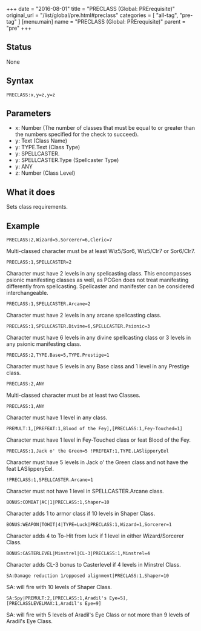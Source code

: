 +++
date = "2016-08-01"
title = "PRECLASS (Global: PRErequisite)"
original_url = "/list/global/pre.html#preclass"
categories = [ "all-tag", "pre-tag" ]
[menu.main]
    name = "PRECLASS (Global: PRErequisite)"
    parent = "pre"
+++

## Status

None

## Syntax

`PRECLASS:x,y=z,y=z`

## Parameters

-   x: Number (The number of classes that must be equal
    to or greater than the numbers specified for the check to succeed).
-   y: Text (Class Name)
-   y: TYPE.Text (Class Type)
-   y: SPELLCASTER.
-   y: SPELLCASTER.Type (Spellcaster Type)
-   y: ANY
-   z: Number (Class Level)



What it does
------------

Sets class requirements.

Example
-------

`PRECLASS:2,Wizard=5,Sorcerer=6,Cleric=7`

Multi-classed character must be at least Wiz5/Sor6, Wiz5/Clr7 or
Sor6/Clr7.

`PRECLASS:1,SPELLCASTER=2`

Character must have 2 levels in any spellcasting class. This encompasses
psionic manifesting classes as well, as PCGen does not treat manifesting
differently from spellcasting. Spellcaster and manifester can be
considered interchangeable.

`PRECLASS:1,SPELLCASTER.Arcane=2`

Character must have 2 levels in any arcane spellcasting class.

`PRECLASS:1,SPELLCASTER.Divine=6,SPELLCASTER.Psionic=3`

Character must have 6 levels in any divine spellcasting class or 3
levels in any psionic manifesting class.

`PRECLASS:2,TYPE.Base=5,TYPE.Prestige=1`

Character must have 5 levels in any Base class and 1 level in any
Prestige class.

`PRECLASS:2,ANY`

Multi-classed character must be at least two Classes.

`PRECLASS:1,ANY`

Character must have 1 level in any class.

`PREMULT:1,[PREFEAT:1,Blood of the Fey],[PRECLASS:1,Fey-Touched=1]`

Character must have 1 level in Fey-Touched class or feat Blood of the
Fey.

`PRECLASS:1,Jack o' the Green=5 !PREFEAT:1,TYPE.LASlipperyEel`

Character must have 5 levels in Jack o' the Green class and not have the
feat LASlipperyEel.

`!PRECLASS:1,SPELLCASTER.Arcane=1`

Character must not have 1 level in SPELLCASTER.Arcane class.

`BONUS:COMBAT|AC|1|PRECLASS:1,Shaper=10`

Character adds 1 to armor class if 10 levels in Shaper Class.

`BONUS:WEAPON|TOHIT|4|TYPE=Luck|PRECLASS:1,Wizard=1,Sorcerer=1`

Character adds 4 to To-Hit from luck if 1 level in either
Wizard/Sorcerer Class.

`BONUS:CASTERLEVEL|Minstrel|CL-3|PRECLASS:1,Minstrel=4`

Character adds CL-3 bonus to Casterlevel if 4 levels in Minstrel Class.

`SA:Damage reduction 1/opposed alignment|PRECLASS:1,Shaper=10`

SA: will fire with 10 levels of Shaper Class.

`SA:Spy|PREMULT:2,[PRECLASS:1,Aradil's Eye=5],[PRECLASSLEVELMAX:1,Aradil's Eye=9]`

SA: will fire with 5 levels of Aradil's Eye Class or not more than 9
levels of Aradil's Eye Class.

